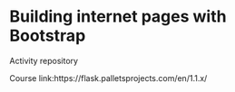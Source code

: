 <h1>Building internet pages with Bootstrap</h1>
<p>Activity repository</p>
<p>Course link:https://flask.palletsprojects.com/en/1.1.x/</p>

